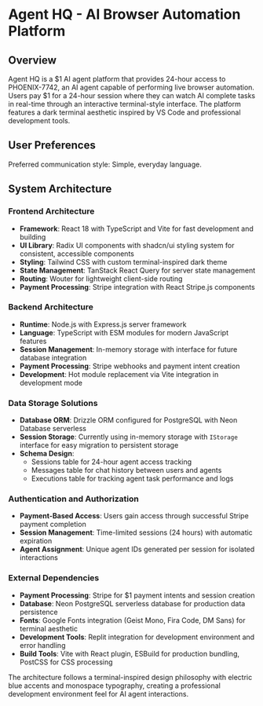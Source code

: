 # Agent HQ - AI Browser Automation Platform

## Overview

Agent HQ is a $1 AI agent platform that provides 24-hour access to PHOENIX-7742, an AI agent capable of performing live browser automation. Users pay $1 for a 24-hour session where they can watch AI complete tasks in real-time through an interactive terminal-style interface. The platform features a dark terminal aesthetic inspired by VS Code and professional development tools.

## User Preferences

Preferred communication style: Simple, everyday language.

## System Architecture

### Frontend Architecture
- **Framework**: React 18 with TypeScript and Vite for fast development and building
- **UI Library**: Radix UI components with shadcn/ui styling system for consistent, accessible components
- **Styling**: Tailwind CSS with custom terminal-inspired dark theme
- **State Management**: TanStack React Query for server state management
- **Routing**: Wouter for lightweight client-side routing
- **Payment Processing**: Stripe integration with React Stripe.js components

### Backend Architecture
- **Runtime**: Node.js with Express.js server framework
- **Language**: TypeScript with ESM modules for modern JavaScript features
- **Session Management**: In-memory storage with interface for future database integration
- **Payment Processing**: Stripe webhooks and payment intent creation
- **Development**: Hot module replacement via Vite integration in development mode

### Data Storage Solutions
- **Database ORM**: Drizzle ORM configured for PostgreSQL with Neon Database serverless
- **Session Storage**: Currently using in-memory storage with `IStorage` interface for easy migration to persistent storage
- **Schema Design**: 
  - Sessions table for 24-hour agent access tracking
  - Messages table for chat history between users and agents
  - Executions table for tracking agent task performance and logs

### Authentication and Authorization
- **Payment-Based Access**: Users gain access through successful Stripe payment completion
- **Session Management**: Time-limited sessions (24 hours) with automatic expiration
- **Agent Assignment**: Unique agent IDs generated per session for isolated interactions

### External Dependencies
- **Payment Processing**: Stripe for $1 payment intents and session creation
- **Database**: Neon PostgreSQL serverless database for production data persistence
- **Fonts**: Google Fonts integration (Geist Mono, Fira Code, DM Sans) for terminal aesthetic
- **Development Tools**: Replit integration for development environment and error handling
- **Build Tools**: Vite with React plugin, ESBuild for production bundling, PostCSS for CSS processing

The architecture follows a terminal-inspired design philosophy with electric blue accents and monospace typography, creating a professional development environment feel for AI agent interactions.
